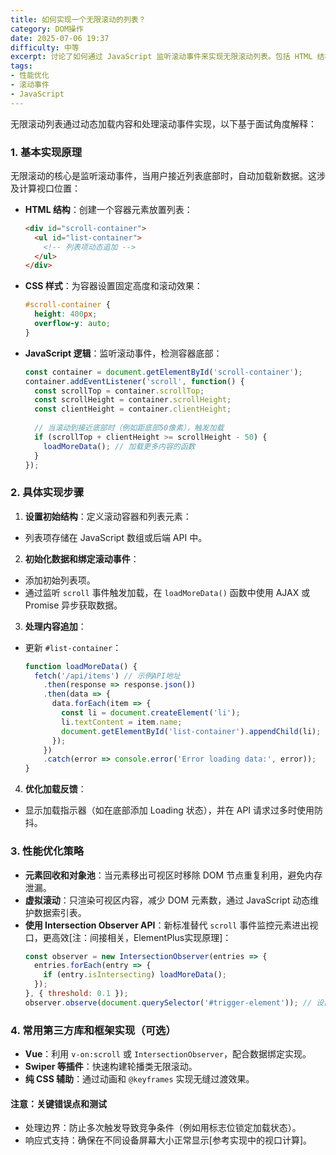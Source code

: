 ```yaml
---
title: 如何实现一个无限滚动的列表？
category: DOM操作
date: 2025-07-06 19:37
difficulty: 中等
excerpt: 讨论了如何通过 JavaScript 监听滚动事件来实现无限滚动列表。包括 HTML 结构、CSS 样式和 JavaScript 逻辑的具体步骤，以及性能优化策略。
tags:
- 性能优化
- 滚动事件
- JavaScript
---
```

无限滚动列表通过动态加载内容和处理滚动事件实现，以下基于面试角度解释：

### 1. 基本实现原理
无限滚动的核心是监听滚动事件，当用户接近列表底部时，自动加载新数据。这涉及计算视口位置：
- **HTML 结构**：创建一个容器元素放置列表：
  ```html
  <div id="scroll-container">
    <ul id="list-container">
      <!-- 列表项动态追加 -->
    </ul>
  </div>
  ```
- **CSS 样式**：为容器设置固定高度和滚动效果：
  ```css
  #scroll-container {
    height: 400px;
    overflow-y: auto;
  }
  ```
- **JavaScript 逻辑**：监听滚动事件，检测容器底部：
  ```javascript
  const container = document.getElementById('scroll-container');
  container.addEventListener('scroll', function() {
    const scrollTop = container.scrollTop;
    const scrollHeight = container.scrollHeight;
    const clientHeight = container.clientHeight;
    
    // 当滚动到接近底部时（例如距底部50像素），触发加载
    if (scrollTop + clientHeight >= scrollHeight - 50) {
      loadMoreData(); // 加载更多内容的函数
    }
  });
  ```

### 2. 具体实现步骤
1. **设置初始结构**：定义滚动容器和列表元素：
  - 列表项存储在 JavaScript 数组或后端 API 中。

2. **初始化数据和绑定滚动事件**：
  - 添加初始列表项。
  - 通过监听 `scroll` 事件触发加载，在 `loadMoreData()` 函数中使用 AJAX 或 Promise 异步获取数据。

3. **处理内容追加**：
  - 更新 `#list-container`：
    ```javascript
    function loadMoreData() {
      fetch('/api/items') // 示例API地址
        .then(response => response.json())
        .then(data => {
          data.forEach(item => {
            const li = document.createElement('li');
            li.textContent = item.name;
            document.getElementById('list-container').appendChild(li);
          });
        })
        .catch(error => console.error('Error loading data:', error));
    }
    ```

4. **优化加载反馈**：
  - 显示加载指示器（如在底部添加 Loading 状态），并在 API 请求过多时使用防抖。

### 3. 性能优化策略
- **元素回收和对象池**：当元素移出可视区时移除 DOM 节点重复利用，避免内存泄漏。
- **虚拟滚动**：只渲染可视区内容，减少 DOM 元素数，通过 JavaScript 动态维护数据索引表。
- **使用 Intersection Observer API**：新标准替代 `scroll` 事件监控元素进出视口，更高效[注：间接相关，ElementPlus实现原理]：
  ```javascript
  const observer = new IntersectionObserver(entries => {
    entries.forEach(entry => {
      if (entry.isIntersecting) loadMoreData();
    });
  }, { threshold: 0.1 });
  observer.observe(document.querySelector('#trigger-element')); // 设置一个触发器元素在底部
  ```

### 4. 常用第三方库和框架实现（可选）
- **Vue**：利用 `v-on:scroll` 或 `IntersectionObserver`，配合数据绑定实现。
- **Swiper 等插件**：快速构建轮播类无限滚动。
- **纯 CSS 辅助**：通过动画和 `@keyframes` 实现无缝过渡效果。

#### 注意：关键错误点和测试
- 处理边界：防止多次触发导致竞争条件（例如用标志位锁定加载状态）。
- 响应式支持：确保在不同设备屏幕大小正常显示[参考实现中的视口计算]。
